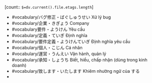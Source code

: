 [count:: `$=dv.current().file.etags.length`]

- #vocabulary/バグ修正・ばぐしゅうせい Xử lý bug
- #vocabulary/企業・きぎょう Company
- #vocabulary要件・ようけん Yêu cầu
- #vocabulary/定義・ていぎ Định nghĩa
- #vocabulary/要件定義・ようけんていぎ Định nghĩa yêu cầu 
- #vocabulary/個人・こじん Cá nhân
- #vocabulary/運営・うんえい Vận hành, quản lý
- #vocabulary/承知・しょうち Biết, hiểu, chấp nhận (dùng trong kinh doanh)
- #vocabulary/致します・いたします Khiêm nhường ngữ của する
- 